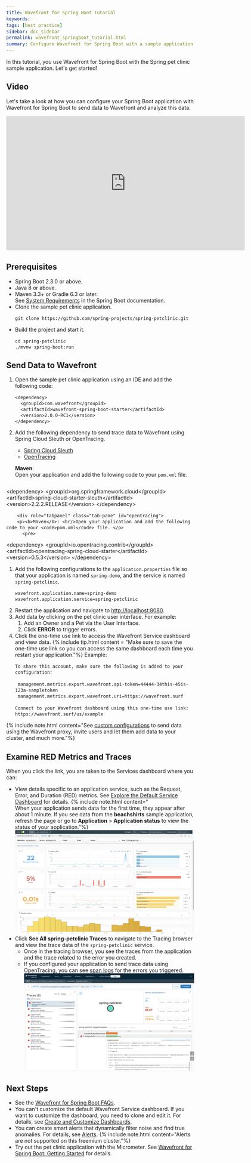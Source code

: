 ```yaml
---
title: Wavefront for Spring Boot Tutorial
keywords:
tags: [best practice]
sidebar: doc_sidebar
permalink: wavefront_springboot_tutorial.html
summary: Configure Wavefront for Spring Boot with a sample application.
---
```

In this tutorial, you use Wavefront for Spring Boot with the Spring pet clinic sample application. Let's get started!

## Video
Let's take a look at how you can configure your Spring Boot application with Wavefront for Spring Boot to send data to Wavefront and analyze this data.

<iframe width="640" height="360" src="https://www.youtube.com/embed/Jxwf-Iw-3T8" frameborder="0" allow="accelerometer; autoplay; encrypted-media; gyroscope; picture-in-picture" allowfullscreen></iframe>

## Prerequisites

* Spring Boot 2.3.0 or above.
* Java 8 or above.
* Maven 3.3+ or Gradle 6.3 or later.
  <br/>See [System Requirements](https://docs.spring.io/spring-boot/docs/2.3.0.RC1/reference/html/getting-started.html#getting-started-system-requirements) in the Spring Boot documentation.
* Clone the sample pet clinic application.
  ```
  git clone https://github.com/spring-projects/spring-petclinic.git
  ```
* Build the project and start it.
  ```
  cd spring-petclinic
  ./mvnw spring-boot:run
  ```
  
## Send Data to Wavefront

1. Open the sample pet clinic application using an IDE and add the following code: 
    ```
    <dependency>
      <groupId>com.wavefront</groupId>
      <artifactId>wavefront-spring-boot-starter</artifactId>
      <version>2.0.0-RC1</version>
    </dependency>
    ```
          
1. Add the following dependency to send trace data to Wavefront using Spring Cloud Sleuth or OpenTracing.
    <ul id="profileTabs" class="nav nav-tabs">
        <li class="active"><a href="#sleuth" data-toggle="tab">Spring Cloud Sleuth</a></li>
        <li><a href="#opentracing" data-toggle="tab">OpenTracing</a></li>
    </ul>
      <div class="tab-content">
        <div role="tabpanel" class="tab-pane active" id="sleuth">
            <p><b>Maven</b>:<br/>Open your application and add the following code to your <code>pom.xml</code> file. </p>
              <pre>
&lt;dependency&gt;
  &lt;groupId&gt;org.springframework.cloud&lt;/groupId&gt;
  &lt;artifactId&gt;spring-cloud-starter-sleuth&lt;/artifactId&gt;
  &lt;version&gt;2.2.2.RELEASE&lt;/version&gt;
&lt;/dependency&gt;
            </pre>
        </div>

        <div role="tabpanel" class="tab-pane" id="opentracing">
        <p><b>Maven</b>: <br/>Open your application and add the following code to your <code>pom.xml</code> file. </p>
          <pre>
&lt;dependency&gt;
  &lt;groupId&gt;io.opentracing.contrib&lt;/groupId&gt;
  &lt;artifactId&gt;opentracing-spring-cloud-starter&lt;/artifactId&gt;
  &lt;version&gt;0.5.3&lt;/version&gt;
&lt;/dependency&gt;
        </pre>
        </div>
      </div>
1. Add the following configurations to the `application.properties` file so that your application is named `spring-demo`, and the service is named `spring-petclinic`.
    ```
    wavefront.application.name=spring-demo
    wavefront.application.service=spring-petclinic
    ```
1. Restart the application and navigate to [http://localhost:8080](http://localhost:8080/).
1. Add data by clicking on the pet clinic user interface.
    For example: 
    1. Add an Owner and a Pet via the User Interface.
    2. Click **ERROR** to trigger errors.
1. Click the one-time use link to access the Wavefront Service dashboard and view data. 
    {% include tip.html content = "Make sure to save the one-time use link so you can access the same dashboard each time you restart your application."%}
    Example:
    ```
    To share this account, make sure the following is added to your configuration:

     management.metrics.export.wavefront.api-token=44444-34this-45is-123a-sampletoken
     management.metrics.export.wavefront.uri=https://wavefront.surf

    Connect to your Wavefront dashboard using this one-time use link:
    https://wavefront.surf/us/example
    ```
  
  {% include note.html content="See [custom configurations](#wavefront_springboot.html#optional-custom-configurations) to send data using the Wavefront proxy, invite users and let them add data to your cluster, and much more."%}

## Examine RED Metrics and Traces 

When you click the link, you are taken to the Services dashboard where you can:

* View details specific to an application service, such as the Request, Error, and Duration (RED) metrics. See [Explore the Default Service Dashboard](tracing_ui_overview.html#explore-the-default-service-dashboard) for details.
  {% include note.html content="<br/>When your application sends data for the first time, they appear after about 1 minute. If you see data from the **beachshirts** sample application, refresh the page or go to **Application** > **Application status** to view the status of your application."%}
  ![Wavefront Service dashboard](/images/springboot_service_dashboard.png)
* Click **See All spring-petclinic Traces** to navigate to the Tracing browser and view the trace data of the `spring-petclinic` service.
  * Once in the tracing browser, you see the traces from the application and the trace related to the error you created.
  * If you configured your application to send trace data using OpenTracing, you can see [span logs](#tracing_instrumenting_frameworks.html#span-logs) for the errors you triggered.
  ![Span logs for the pet clinic applciation](/images/springboot_span_logs_pet_clinic.png)

## Next Steps

* See the [Wavefront for Spring Boot FAQs](wavefront_spring_boot_faq.html).
* You can't customize the default Wavefront Service dashboard. If you want to customize the dashboard, you need to clone and edit it. For details, see [Create and Customize Dashboards](ui_dashboards.html).
* You can create smart alerts that dynamically filter noise and find true anomalies. For details, see [Alerts](alerts.html). 
    {% include note.html content="Alerts are not supported on this freemium cluster."%} 
* Try out the pet clinic application with the Micrometer. See [Wavefront for Spring Boot: Getting Started](https://tanzu.vmware.com/developer/guides/spring/spring-wavefront-gs/) for details.
